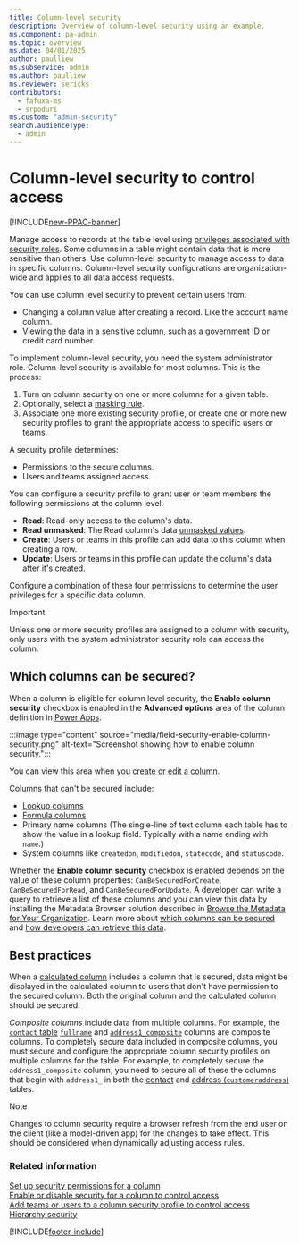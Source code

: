 ```yaml
---
title: Column-level security 
description: Overview of column-level security using an example.
ms.component: pa-admin
ms.topic: overview
ms.date: 04/01/2025
author: paulliew
ms.subservice: admin
ms.author: paulliew
ms.reviewer: sericks
contributors:
  - fafuxa-ms
  - srpoduri
ms.custom: "admin-security"
search.audienceType: 
  - admin
---
```

# Column-level security to control access

[!INCLUDE[new-PPAC-banner](~/includes/new-PPAC-banner.md)]

Manage access to records at the table level using [privileges associated with security roles](how-record-access-determined.md). Some columns in a table might contain data that is more sensitive than others. Use column-level security to manage access to data in specific columns. Column-level security configurations are organization-wide and applies to all data access requests.

You can use column level security to prevent certain users from:

- Changing a column value after creating a record. Like the account name column.
- Viewing the data in a sensitive column, such as a government ID or credit card number.

To implement column-level security, you need the system administrator role. Column-level security is available for most columns. This is the process:
  
1. Turn on column security on one or more columns for a given table.
1. Optionally, select a [masking rule](create-manage-masking-rules.md).  
1. Associate one more existing security profile, or create one or more new security profiles to grant the appropriate access to specific users or teams.
  
A security profile determines:  

- Permissions to the secure columns.  
- Users and teams assigned access.

You can configure a security profile to grant user or team members the following permissions at the column level:  

- **Read**: Read-only access to the column's data.
- **Read unmasked**: The Read column's data [unmasked values](create-manage-masking-rules.md).
- **Create**: Users or teams in this profile can add data to this column when creating a row.  
- **Update**: Users or teams in this profile can update the column's data after it's created.  

Configure a combination of these four permissions to determine the user privileges for a specific data column.  

> [!IMPORTANT]
> Unless one or more security profiles are assigned to a column with security, only users with the system administrator security role can access the column.  
  

## Which columns can be secured?  

When a column is eligible for column level security, the **Enable column security** checkbox is enabled in the **Advanced options** area of the column definition in [Power Apps](https://make.powerapps.com/).

:::image type="content" source="media/field-security-enable-column-security.png" alt-text="Screenshot showing how to enable column security.":::

You can view this area when you [create or edit a column](/power-apps/maker/data-platform/create-edit-field-portal).

Columns that can't be secured include:

- [Lookup columns](/power-apps/maker/data-platform/types-of-fields#different-types-of-lookups)
- [Formula columns](/power-apps/maker/data-platform/formula-columns)
- Primary name columns (The single-line of text column each table has to show the value in a lookup field. Typically with a name ending with `name`.)
- System columns like `createdon`, `modifiedon`, `statecode`, and `statuscode`.

Whether the **Enable column security** checkbox is enabled depends on the value of these column properties: `CanBeSecuredForCreate`, `CanBeSecuredForRead`, and `CanBeSecuredForUpdate`. A developer can write a query to retrieve a list of these columns and you can view this data by installing the Metadata Browser solution described in [Browse the Metadata for Your Organization](/powerapps/developer/common-data-service/browse-your-metadata). Learn more about [which columns can be secured](/power-apps/developer/data-platform/field-security-entities#which-attributes-can-be-secured) and [how developers can retrieve this data](/power-apps/developer/data-platform/query-schema-definitions).


## Best practices

When a [calculated column](/power-apps/maker/data-platform/define-calculated-fields) includes a column that is secured, data might be displayed in the calculated column to users that don't have permission to the secured column. Both the original column and the calculated column should be secured.
  
_Composite columns_ include data from multiple columns. For example, the [`contact` table](/power-apps/developer/data-platform/reference/entities/contact) [`fullname`](/power-apps/developer/data-platform/reference/entities/contact#BKMK_FullName) and [`address1_composite`](/power-apps/developer/data-platform/reference/entities/contact#BKMK_Address1_Composite) columns are composite columns. To completely secure data included in composite columns, you must secure and configure the appropriate column security profiles on multiple columns for the table. For example, to completely secure the `address1_composite` column, you need to secure all of these the columns that begin with `address1_` in both the [contact](/power-apps/developer/data-platform/reference/entities/contact) and [address (`customeraddress`)](/power-apps/developer/data-platform/reference/entities/customeraddress) tables.


> [!Note]
> Changes to column security require a browser refresh from the end user on the client (like a model-driven app) for the changes to take effect. This should be considered when dynamically adjusting access rules.
  
### Related information

[Set up security permissions for a column](set-up-security-permissions-field.md)   
[Enable or disable security for a column to control access](enable-disable-security-field.md)   
[Add teams or users to a column security profile to control access](add-teams-users-field-security-profile.md)   
[Hierarchy security](hierarchy-security.md)


[!INCLUDE[footer-include](../includes/footer-banner.md)]

